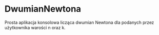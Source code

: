 # DwumianNewtona
Prosta aplikacja konsolowa licząca dwumian Newtona dla podanych przez użytkownika warości n oraz k.
